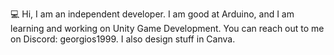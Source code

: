 💻 Hi, I am an independent developer. I am good at Arduino, and I am learning and working on Unity Game Development. You can reach out to me on Discord: georgios1999. I also design stuff in Canva.

<!---
Georgios1999 is a ✨ special ✨ repository because its `README.md` (this file) appears on your GitHub profile.
You can click the Preview link to take a look at your changes.
--->

